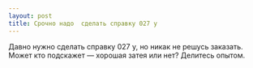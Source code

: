 ```yaml
---
layout: post 
title: Срочно надо  сделать справку 027 у 
--- 
```

Давно нужно  сделать справку 027 у, но никак не решусь заказать. Может кто подскажет — хорошая затея или нет? Делитесь опытом.